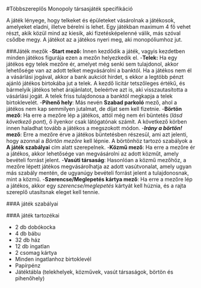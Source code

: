 #Többszereplős Monopoly társasjáték specifikáció

A játék lényege, hogy telkeket és épületeket vásárolnak a játékosok, amelyeket eladni, illetve bérelni is lehet. Egy játékban maximum 4 fő vehet részt, akik közül mind az kiesik, aki fizetésképelenné válik, más szóval csődbe megy. A játékot az a játékos nyeri meg, aki monopóliumhoz jut.

###Játék mezők
-**Start mező:** Innen kezdődik a játék, vagyis kezdetben minden játékos figurája ezen a mezőn helyezkedik el.
-**Telek:** Ha egy játékos egy telek mezőre ér, amelyet még senki sem tulajdonol, akkor lehetősége van az adott telket megvásárolni a banktól. Ha a játékos nem él a vásárlási jogával, akkor a bank aukciót hirdet, s ekkor a legtöbb pénzt ajánló játékos birtokába jut a telek. A kezdő licitár tetszőleges értékű, és bármelyik játékos tehet árajánlatot, beleértve azt is, aki visszautasította a vásárlási jogát.  A telek friss tulajdonosa a banktól megkapja a telek birtoklevelét.
-**Pihenő hely**: Más nevén **Szabad parkoló** mező, ahol a játékos nem kap semmilyen jutalmat, de díjat sem kell fizetnie.
-**Börtön mező**: Ha erre a mezőre lép a játékos, attól még nem éri büntetés (_lásd következő pont_), ő ilyenkor csak látógatónak számít. A következő körben innen haladhat tovább a játékos a megszokott módon.
-**_Irány a börtön!_ mező**: Erre a mezőre érve a játékos büntetésben részesül, ami azt jelenti, hogy azonnal a _Börtön mezőre_ kell lépnie. A börtönhöz tartozó szabályok a **A játék szabályai** cím alatt szerepelnek.
-**Közmű mező**: Ha erre a mezőre ér a játékos, akkor lehetősége van megvásárolni az adott közműt, amely bevételi forrást jelent.
-**Vasúti társaság**: Hasonlóan a közmű mezőhöz, a mezőre lépett játékos megvásárolhatja az adott vasútvonalat, amely ugyan más szabály mentén, de ugyanúgy bevételi forrást jelent a tulajdonosnak, mint a közmű.
-**Szerencse/Meglepetés kártya mező**: Ha erre a mezőre lép a játékos, akkor egy _szerencse/meglepetés_ kártyát kell húznia, és a rajta szereplő utasítsnak eleget kell tennie.

###A játék szabályai

###A játék tartozékai
- 2 db dobókocka
- 4 db bábu
- 32 db ház
- 12 db ingatlan
- 2 csomag kártya
- Minden ingatlanhoz birtoklevél
- Papírpénz
- Játéktábla (telekhelyek, közművek, vasút társaságok, börtön és pihenőhely)
